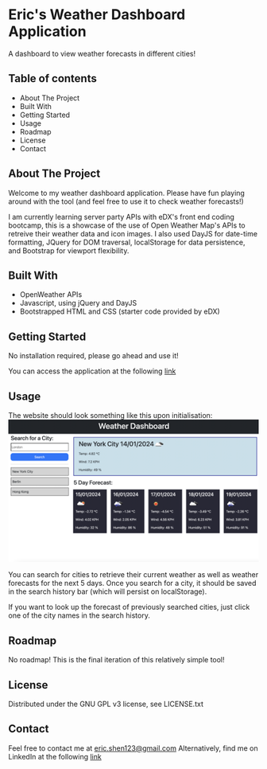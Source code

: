# Eric's Weather Dashboard Application
A dashboard to view weather forecasts in different cities!

## Table of contents
- About The Project
- Built With
- Getting Started
- Usage
- Roadmap
- License
- Contact

## About The Project
Welcome to my weather dashboard application. Please have fun playing around with the tool (and feel free to use it to check weather forecasts!)

I am currently learning server party APIs with eDX's front end coding bootcamp, this is a showcase of the use of Open Weather Map's APIs to retreive their weather data and icon images. I also used DayJS for date-time formatting, JQuery for DOM traversal, localStorage for data persistence, and Bootstrap for viewport flexibility.

## Built With
- OpenWeather APIs
- Javascript, using jQuery and DayJS
- Bootstrapped HTML and CSS (starter code provided by eDX)

## Getting Started
No installation required, please go ahead and use it!

You can access the application at the following [link](https://kidleis.github.io/weather-dashboard/)

## Usage

The website should look something like this upon initialisation:
![An image of the calendar homepage](/assets/images/WeatherDashboard.png)

You can search for cities to retrieve their current weather as well as weather forecasts for the next 5 days. Once you search for a city, it should be saved in the search history bar (which will persist on localStorage). 

If you want to look up the forecast of previously searched cities, just click one of the city names in the search history.

## Roadmap
No roadmap! This is the final iteration of this relatively simple tool!

## License
Distributed under the GNU GPL v3 license, see LICENSE.txt

## Contact
Feel free to contact me at eric.shen123@gmail.com
Alternatively, find me on LinkedIn at the following [link](https://www.linkedin.com/in/eric-shen-a46b46175/)